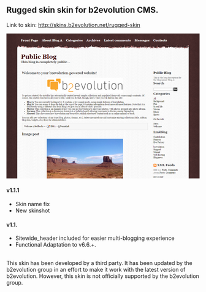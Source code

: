 ## Rugged skin skin for b2evolution CMS.

Link to skin: http://skins.b2evolution.net/rugged-skin

<img src="skinshot.png"/>

#### v1.1.1

- Skin name fix
- New skinshot

#### v1.1.

- Sitewide_header included for easier multi-blogging experience
- Functional Adaptation to v6.6.+.

<br/>
This skin has been developed by a third party. It has been updated by the b2evolution group in an effort to make it work with the latest version of b2evolution. However, this skin is not officially supported by the b2evolution group.
